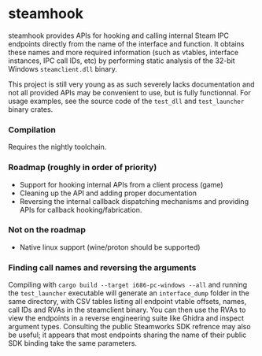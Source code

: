 # steamhook

steamhook provides APIs for hooking and calling internal Steam IPC endpoints directly from the name of the interface and function. It obtains these names and more required information (such as vtables, interface instances, IPC call IDs, etc) by performing static analysis of the 32-bit Windows `steamclient.dll` binary.

This project is still very young as as such severely lacks documentation and not all provided APIs may be convenient to use, but is fully functionnal. For usage examples, see the source code of the `test_dll` and `test_launcher` binary crates. 

### Compilation
Requires the nightly toolchain.

### Roadmap (roughly in order of priority)
- Support for hooking internal APIs from a client process (game)
- Cleaning up the API and adding proper documentation
- Reversing the internal callback dispatching mechanisms and providing APIs for callback hooking/fabrication. 

### Not on the roadmap
- Native linux support (wine/proton should be supported) 

### Finding call names and reversing the arguments
Compiling with `cargo build --target i686-pc-windows --all` and running the `test_launcher` executable will generate an `interface_dump` folder in the same directory, with CSV tables listing all endpoint vtable offsets, names, call IDs and RVAs in the steamclient binary. You can then use the RVAs to view the endpoints in a reverse engineering suite like Ghidra and inspect argument types. Consulting the public Steamworks SDK refrence may also be useful; it appears that most endpoints sharing the name of their public SDK binding take the same parameters. 
